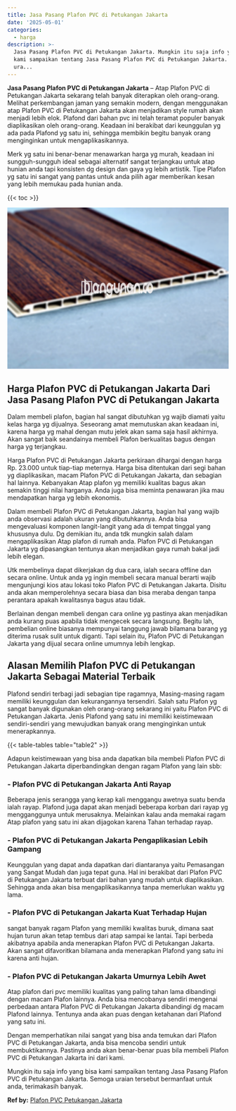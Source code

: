 ```yaml
---
title: Jasa Pasang Plafon PVC di Petukangan Jakarta
date: '2025-05-01'
categories:
  - harga
description: >-
  Jasa Pasang Plafon PVC di Petukangan Jakarta. Mungkin itu saja info yang bisa
  kami sampaikan tentang Jasa Pasang Plafon PVC di Petukangan Jakarta. Semoga
  ura...
---
```


**Jasa Pasang Plafon PVC di Petukangan Jakarta** – Atap Plafon PVC di Petukangan Jakarta sekarang telah banyak diterapkan oleh orang-orang. Melihat perkembangan jaman yang semakin modern, dengan menggunakan atap Plafon PVC di Petukangan Jakarta akan menjadikan style rumah akan menjadi lebih elok. Plafond dari bahan pvc ini telah teramat populer banyak diaplikasikan oleh orang-orang. Keadaan ini berakibat dari keunggulan yg ada pada Plafond yg satu ini, sehingga membikin begitu banyak orang menginginkan untuk mengaplikasikannya.

Merk yg satu ini benar-benar menawarkan harga yg murah, keadaan ini sungguh-sungguh ideal sebagai alternatif sangat terjangkau untuk atap hunian anda tapi konsisten dg design dan gaya yg lebih artistik. Tipe Plafon yg satu ini sangat yang pantas untuk anda pilih agar memberikan kesan yang lebih memukau pada hunian anda.

{{< toc >}}

![Jasa Pasang Plafon PVC di Petukangan Jakarta](/images/flafond-pvc-murah03.png)

## Harga Plafon PVC di Petukangan Jakarta Dari Jasa Pasang Plafon PVC di Petukangan Jakarta

Dalam membeli plafon, bagian hal sangat dibutuhkan yg wajib diamati yaitu kelas harga yg dijualnya. Seseorang amat memutuskan akan keadaan ini, karena harga yg mahal dengan mutu jelek akan sama saja hasil akhirnya. Akan sangat baik seandainya membeli Plafon berkualitas bagus dengan harga yg terjangkau.

Harga Plafon PVC di Petukangan Jakarta perkiraan dihargai dengan harga Rp. 23.000 untuk tiap-tiap meternya. Harga bisa ditentukan dari segi bahan yg diaplikasikan, macam Plafon PVC di Petukangan Jakarta, dan sebagian hal lainnya. Kebanyakan Atap plafon yg memiliki kualitas bagus akan semakin tinggi nilai harganya. Anda juga bisa meminta penawaran jika mau mendapatkan harga yg lebih ekonomis.

Dalam membeli Plafon PVC di Petukangan Jakarta, bagian hal yang wajib anda observasi adalah ukuran yang dibutuhkannya. Anda bisa mengevaluasi komponen langit-langit yang ada di tempat tinggal yang khususnya dulu. Dg demikian itu, anda tdk mungkin salah dalam mengaplikasikan Atap plafon di rumah anda. Plafon PVC di Petukangan Jakarta yg dipasangkan tentunya akan menjadikan gaya rumah bakal jadi lebih elegan.

Utk membelinya dapat dikerjakan dg dua cara, ialah secara offline dan secara online. Untuk anda yg ingin membeli secara manual berarti wajib mengunjungi kios atau lokasi toko Plafon PVC di Petukangan Jakarta. Disitu anda akan memperolehnya secara biasa dan bisa meraba dengan tanpa perantara apakah kwalitasnya bagus atau tidak.

Berlainan dengan membeli dengan cara online yg pastinya akan menjadikan anda kurang puas apabila tidak mengecek secara langsung. Begitu lah, pembelian online biasanya mempunyai tanggung jawab bilamana barang yg diterima rusak sulit untuk diganti. Tapi selain itu, Plafon PVC di Petukangan Jakarta yang dijual secara online umumnya lebih lengkap.

## Alasan Memilih Plafon PVC di Petukangan Jakarta Sebagai Material Terbaik

Plafond sendiri terbagi jadi sebagian tipe ragamnya, Masing-masing ragam memiliki keunggulan dan kekurangannya tersendiri. Salah satu Plafon yg sangat banyak digunakan oleh orang-orang sekarang ini yaitu Plafon PVC di Petukangan Jakarta. Jenis Plafond yang satu ini memiliki keistimewaan sendiri-sendiri yang mewujudkan banyak orang menginginkan untuk menerapkannya.

{{< table-tables table="table2" >}}

Adapun keistimewaan yang bisa anda dapatkan bila membeli Plafon PVC di Petukangan Jakarta diperbandingkan dengan ragam Plafon yang lain sbb:

### \- Plafon PVC di Petukangan Jakarta Anti Rayap

Beberapa jenis serangga yang kerap kali menggangu awetnya suatu benda ialah rayap. Plafond juga dapat akan menjadi beberapa korban dari rayap yg mengganggunya untuk merusaknya. Melainkan kalau anda memakai ragam Atap plafon yang satu ini akan dijagokan karena Tahan terhadap rayap.

### \- Plafon PVC di Petukangan Jakarta Pengaplikasian Lebih Gampang

Keunggulan yang dapat anda dapatkan dari diantaranya yaitu Pemasangan yang Sangat Mudah dan juga tepat guna. Hal ini berakibat dari Plafon PVC di Petukangan Jakarta terbuat dari bahan yang mudah untuk diaplikasikan. Sehingga anda akan bisa mengaplikasikannya tanpa memerlukan waktu yg lama.

### \- Plafon PVC di Petukangan Jakarta Kuat Terhadap Hujan

sangat banyak ragam Plafon yang memiliki kwalitas buruk, dimana saat hujan turun akan tetap tembus dari atap sampai ke lantai. Tapi berbeda akibatnya apabila anda menerapkan Plafon PVC di Petukangan Jakarta. Akan sangat difavoritkan bilamana anda menerapkan Plafond yang satu ini karena anti hujan.

### \- Plafon PVC di Petukangan Jakarta Umurnya Lebih Awet

Atap plafon dari pvc memiliki kualitas yang paling tahan lama dibandingi dengan macam Plafon lainnya. Anda bisa mencobanya sendiri mengenai perbedaan antara Plafon PVC di Petukangan Jakarta dibandingi dg macam Plafond lainnya. Tentunya anda akan puas dengan ketahanan dari Plafond yang satu ini.

Dengan memperhatikan nilai sangat yang bisa anda temukan dari Plafon PVC di Petukangan Jakarta, anda bisa mencoba sendiri untuk membuktikannya. Pastinya anda akan benar-benar puas bila membeli Plafon PVC di Petukangan Jakarta ini dari kami.

Mungkin itu saja info yang bisa kami sampaikan tentang Jasa Pasang Plafon PVC di Petukangan Jakarta. Semoga uraian tersebut bermanfaat untuk anda, terimakasih banyak.

**Ref by:** [Plafon PVC Petukangan Jakarta](https://id.wikipedia.org/wiki/Plafon)
